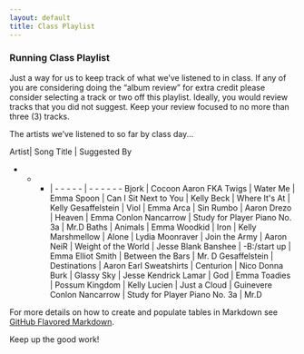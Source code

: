 ```yaml
---
layout: default
title: Class Playlist
---
```


### Running Class Playlist

Just a way for us to keep track of what we’ve listened to in class.  If any of you are considering doing the “album review” for extra credit please consider selecting a track or two off this playlist. Ideally, you would review tracks that you did not suggest.  Keep your review focused to no more than three (3) tracks.


The artists we’ve listened to so far by class day...

Artist| Song Title | Suggested By
- - - | - - - - -  | - - - - - - 
Bjork |	Cocoon		Aaron
FKA Twigs | Water Me | Emma
Spoon | Can I Sit Next to You | Kelly
Beck | Where It's At | Kelly
Gesaffelstein | Viol | Emma
Arca | Sin Rumbo | Aaron
Drezo | Heaven | Emma
Conlon Nancarrow | Study for Player Piano No. 3a | Mr.D
Baths | Animals | Emma
Woodkid | Iron | Kelly
Marshmellow | Alone | Lydia
Moonraver | Join the Army | Aaron
NeiR | Weight of the World | Jesse
Blank Banshee | -B:/start up | Emma
Elliot Smith | Between the Bars | Mr. D
Gesaffelstein | Destinations | Aaron
Earl Sweatshirts | Centurion | Nico
Donna Burk | Glassy Sky | Jesse
Kendrick Lamar | God | Emma
Toadies | Possum Kingdom | Kelly
Lucien | Just a Cloud | Guinevere
Conlon Nancarrow | Study for Player Piano No. 3a | Mr.D



For more details on how to create and populate tables in Markdown see [GitHub Flavored Markdown](https://guides.github.com/features/mastering-markdown/).

Keep up the good work!
